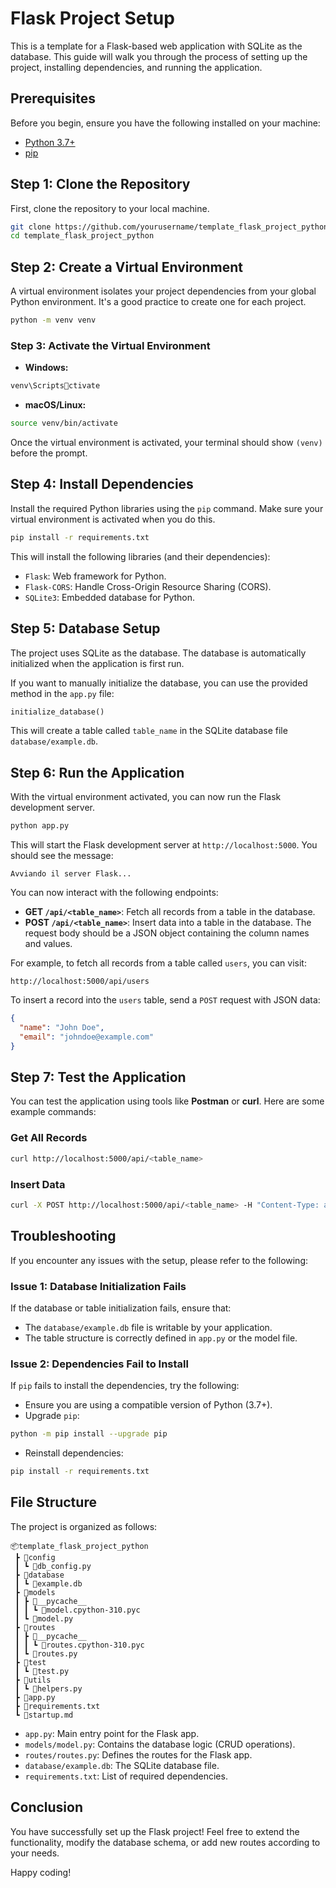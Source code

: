 # Flask Project Setup

This is a template for a Flask-based web application with SQLite as the database. This guide will walk you through the process of setting up the project, installing dependencies, and running the application.

## Prerequisites

Before you begin, ensure you have the following installed on your machine:

- [Python 3.7+](https://www.python.org/downloads/)
- [pip](https://pip.pypa.io/en/stable/)

## Step 1: Clone the Repository

First, clone the repository to your local machine.

```bash
git clone https://github.com/yourusername/template_flask_project_python.git
cd template_flask_project_python
```

## Step 2: Create a Virtual Environment

A virtual environment isolates your project dependencies from your global Python environment. It's a good practice to create one for each project.

```bash
python -m venv venv
```

### Step 3: Activate the Virtual Environment

- **Windows:**

```bash
venv\Scriptsctivate
```

- **macOS/Linux:**

```bash
source venv/bin/activate
```

Once the virtual environment is activated, your terminal should show `(venv)` before the prompt.

## Step 4: Install Dependencies

Install the required Python libraries using the `pip` command. Make sure your virtual environment is activated when you do this.

```bash
pip install -r requirements.txt
```

This will install the following libraries (and their dependencies):

- `Flask`: Web framework for Python.
- `Flask-CORS`: Handle Cross-Origin Resource Sharing (CORS).
- `SQLite3`: Embedded database for Python.

## Step 5: Database Setup

The project uses SQLite as the database. The database is automatically initialized when the application is first run.

If you want to manually initialize the database, you can use the provided method in the `app.py` file:

```python
initialize_database()
```

This will create a table called `table_name` in the SQLite database file `database/example.db`.

## Step 6: Run the Application

With the virtual environment activated, you can now run the Flask development server.

```bash
python app.py
```

This will start the Flask development server at `http://localhost:5000`. You should see the message:

```
Avviando il server Flask...
```

You can now interact with the following endpoints:

- **GET `/api/<table_name>`**: Fetch all records from a table in the database.
- **POST `/api/<table_name>`**: Insert data into a table in the database. The request body should be a JSON object containing the column names and values.

For example, to fetch all records from a table called `users`, you can visit:

```
http://localhost:5000/api/users
```

To insert a record into the `users` table, send a `POST` request with JSON data:

```json
{
  "name": "John Doe",
  "email": "johndoe@example.com"
}
```

## Step 7: Test the Application

You can test the application using tools like **Postman** or **curl**. Here are some example commands:

### Get All Records

```bash
curl http://localhost:5000/api/<table_name>
```

### Insert Data

```bash
curl -X POST http://localhost:5000/api/<table_name> -H "Content-Type: application/json" -d '{"name": "John Doe", "email": "johndoe@example.com"}'
```

## Troubleshooting

If you encounter any issues with the setup, please refer to the following:

### Issue 1: Database Initialization Fails

If the database or table initialization fails, ensure that:

- The `database/example.db` file is writable by your application.
- The table structure is correctly defined in `app.py` or the model file.

### Issue 2: Dependencies Fail to Install

If `pip` fails to install the dependencies, try the following:

- Ensure you are using a compatible version of Python (3.7+).
- Upgrade `pip`:

```bash
python -m pip install --upgrade pip
```

- Reinstall dependencies:

```bash
pip install -r requirements.txt
```

## File Structure

The project is organized as follows:

```
📦template_flask_project_python
 ┣ 📂config
 ┃ ┗ 📜db_config.py
 ┣ 📂database
 ┃ ┗ 📜example.db
 ┣ 📂models
 ┃ ┣ 📂__pycache__
 ┃ ┃ ┗ 📜model.cpython-310.pyc
 ┃ ┗ 📜model.py
 ┣ 📂routes
 ┃ ┣ 📂__pycache__
 ┃ ┃ ┗ 📜routes.cpython-310.pyc
 ┃ ┗ 📜routes.py
 ┣ 📂test
 ┃ ┗ 📜test.py
 ┣ 📂utils
 ┃ ┗ 📜helpers.py
 ┣ 📜app.py
 ┣ 📜requirements.txt
 ┗ 📜startup.md
```

- `app.py`: Main entry point for the Flask app.
- `models/model.py`: Contains the database logic (CRUD operations).
- `routes/routes.py`: Defines the routes for the Flask app.
- `database/example.db`: The SQLite database file.
- `requirements.txt`: List of required dependencies.

## Conclusion

You have successfully set up the Flask project! Feel free to extend the functionality, modify the database schema, or add new routes according to your needs.

Happy coding!
